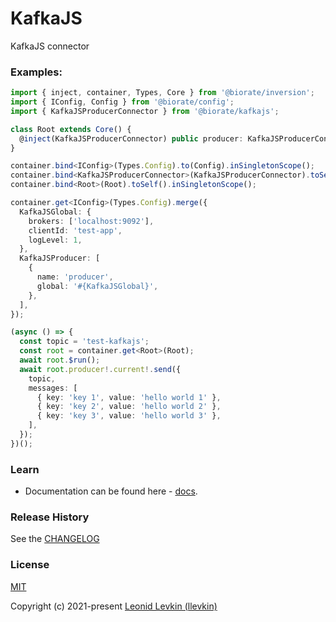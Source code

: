 # KafkaJS

KafkaJS connector

### Examples:

```ts
import { inject, container, Types, Core } from '@biorate/inversion';
import { IConfig, Config } from '@biorate/config';
import { KafkaJSProducerConnector } from '@biorate/kafkajs';

class Root extends Core() {
  @inject(KafkaJSProducerConnector) public producer: KafkaJSProducerConnector;
}

container.bind<IConfig>(Types.Config).to(Config).inSingletonScope();
container.bind<KafkaJSProducerConnector>(KafkaJSProducerConnector).toSelf().inSingletonScope();
container.bind<Root>(Root).toSelf().inSingletonScope();

container.get<IConfig>(Types.Config).merge({
  KafkaJSGlobal: {
    brokers: ['localhost:9092'],
    clientId: 'test-app',
    logLevel: 1,
  },
  KafkaJSProducer: [
    {
      name: 'producer',
      global: '#{KafkaJSGlobal}',
    },
  ],
});

(async () => {
  const topic = 'test-kafkajs';
  const root = container.get<Root>(Root);
  await root.$run();
  await root.producer!.current!.send({
    topic,
    messages: [
      { key: 'key 1', value: 'hello world 1' },
      { key: 'key 2', value: 'hello world 2' },
      { key: 'key 3', value: 'hello world 3' },
    ],
  });
})();
```

### Learn

- Documentation can be found here - [docs](https://biorate.github.io/core/modules/kafkajs.html).

### Release History

See the [CHANGELOG](https://github.com/biorate/core/blob/master/packages/%40biorate/kafkajs/CHANGELOG.md)

### License

[MIT](https://github.com/biorate/core/blob/master/packages/%40biorate/kafkajs/LICENSE)

Copyright (c) 2021-present [Leonid Levkin (llevkin)](mailto:llevkin@yandex.ru)

